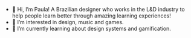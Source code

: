 - 👋 Hi, I’m Paula! A Brazilian designer who works in the L&D industry to help people learn better through amazing learning experiences! 
- 👀 I’m interested in design, music and games. 
- 🌱 I’m currently learning about design systems and gamification. 


<!---
PaulaViannaAst/PaulaViannaAst is a ✨ special ✨ repository because its `README.md` (this file) appears on your GitHub profile.
You can click the Preview link to take a look at your changes.
--->
